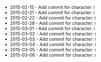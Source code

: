 - 2015-02-15 - Add commit for character: i
- 2015-02-21 - Add commit for character: i
- 2015-02-22 - Add commit for character: i
- 2015-02-28 - Add commit for character: i
- 2015-03-01 - Add commit for character: i
- 2015-03-02 - Add commit for character: i
- 2015-03-03 - Add commit for character: i
- 2015-03-04 - Add commit for character: i
- 2015-03-05 - Add commit for character: i
- 2015-03-06 - Add commit for character: i
